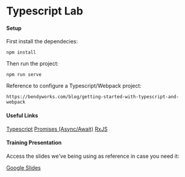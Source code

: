 # Typescript Lab


#### Setup

First install the dependecies:

```
npm install
```
Then run the project:

```
npm run serve
```



Reference to configure a Typescript/Webpack project:

    https://bendyworks.com/blog/getting-started-with-typescript-and-webpack


#### Useful Links

[Typescript](https://www.typescriptlang.org/docs/home.html)
[Promises (Async/Await)](https://medium.freecodecamp.org/avoiding-the-async-await-hell-c77a0fb71c4c)
[RxJS](https://www.learnrxjs.io/)

#### Training Presentation

Access the slides we've being using as reference in case you need it:

[Google Slides](https://docs.google.com/presentation/d/1xcPzGaq5EMBtnWcgTqNl7YJuc5MwI1JwSRyZj4H4kUg/edit?usp=sharing)
